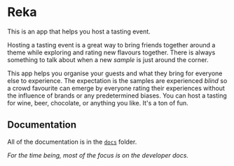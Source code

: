 # Reka

This is an app that helps you host a tasting event.

Hosting a tasting event is a great way to bring friends together around a theme while exploring and rating new flavours together. There is always something to talk about when a new _sample_ is just around the corner.

This app helps you organise your guests and what they bring for everyone else to experience. The expectation is the samples are experienced _blind_ so a crowd favourite can emerge by everyone rating their experiences without the influence of brands or any predetermined biases. You can host a tasting for wine, beer, chocolate, or anything you like. It's a ton of fun.


## Documentation

All of the documentation is in the [`docs`](docs) folder.

_For the time being, most of the focus is on the developer docs._

